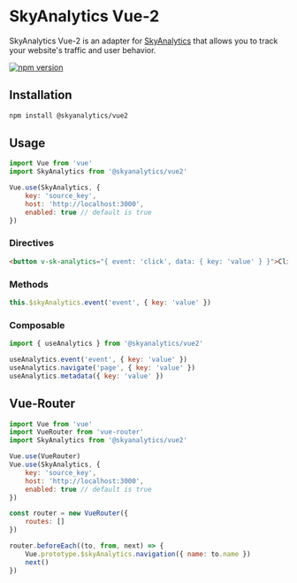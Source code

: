 # SkyAnalytics Vue-2
SkyAnalytics Vue-2 is an adapter for [SkyAnalytics](https://github.com/carum98/skyanalytics) that allows you to track your website's traffic and user behavior.

[![npm version](https://badge.fury.io/js/@skyanalytics%2Fvue2.svg)](https://badge.fury.io/js/@skyanalytics%2Fvue2)

## Installation
```bash
npm install @skyanalytics/vue2
```

## Usage
```javascript
import Vue from 'vue'
import SkyAnalytics from '@skyanalytics/vue2'

Vue.use(SkyAnalytics, {
    key: 'source_key',
    host: 'http://localhost:3000',
    enabled: true // default is true
})
```

### Directives
```html
<button v-sk-analytics="{ event: 'click', data: { key: 'value' } }">Click me</button>
```

### Methods
```javascript
this.$skyAnalytics.event('event', { key: 'value' })
```

### Composable
```javascript
import { useAnalytics } from '@skyanalytics/vue2'

useAnalytics.event('event', { key: 'value' })
useAnalytics.navigate('page', { key: 'value' })
useAnalytics.metadata({ key: 'value' })
```

## Vue-Router
```javascript
import Vue from 'vue'
import VueRouter from 'vue-router'
import SkyAnalytics from '@skyanalytics/vue2'

Vue.use(VueRouter)
Vue.use(SkyAnalytics, {
    key: 'source_key',
    host: 'http://localhost:3000',
	enabled: true // default is true
})

const router = new VueRouter({
    routes: []
})

router.beforeEach((to, from, next) => {
    Vue.prototype.$skyAnalytics.navigation({ name: to.name })
    next()
})
```